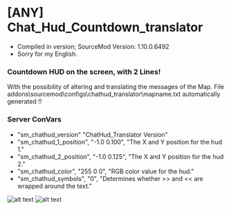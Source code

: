 # [ANY] Chat_Hud_Countdown_translator

* Compiled in version; SourceMod Version: 1.10.0.6492
* Sorry for my English.

### Countdown HUD on the screen, with 2 Lines!
With the possibility of altering and translating the messages of the Map.
File addons\sourcemod\configs\chathud_translator\mapname.txt
automatically generated !!

### Server ConVars

* "sm_chathud_version" "ChatHud_Translator Version"
* "sm_chathud_1_position", "-1.0 0.100", "The X and Y position for the hud 1."
* "sm_chathud_2_position", "-1.0 0.125", "The X and Y position for the hud 2."
* "sm_chathud_color", "255 0 0", "RGB color value for the hud."
* "sm_chathud_symbols", "0", "Determines whether >> and << are wrapped around the text."


![alt text](https://i.ibb.co/JjmyLwS/20201113222003-1.jpg)
![alt text](https://i.ibb.co/Byz4FVw/20201113222528-1.jpg)
